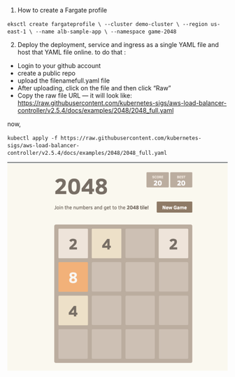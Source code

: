 1. How to create a Fargate profile 

`eksctl create fargateprofile \
    --cluster demo-cluster \
    --region us-east-1 \
    --name alb-sample-app \
    --namespace game-2048`


2. Deploy the deployment, service and ingress as a single YAML file and host that YAML file online. 
to do that :

- Login to your github account 
- create a public repo
- upload the filenamefull.yaml file 
- After uploading, click on the file and then click “Raw”
- Copy the raw file URL — it will look like: https://raw.githubusercontent.com/kubernetes-sigs/aws-load-balancer-controller/v2.5.4/docs/examples/2048/2048_full.yaml


now, 

`kubectl apply -f https://raw.githubusercontent.com/kubernetes-sigs/aws-load-balancer-controller/v2.5.4/docs/examples/2048/2048_full.yaml`


![alt text](image.png)
